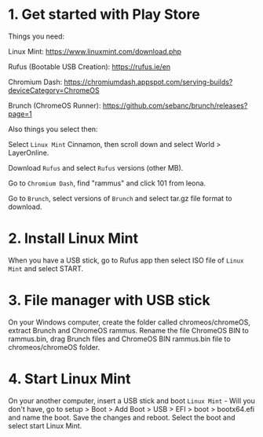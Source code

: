 # 1. Get started with Play Store

Things you need:


Linux Mint: https://www.linuxmint.com/download.php


Rufus (Bootable USB Creation): https://rufus.ie/en


Chromium Dash: https://chromiumdash.appspot.com/serving-builds?deviceCategory=ChromeOS


Brunch (ChromeOS Runner): https://github.com/sebanc/brunch/releases?page=1


Also things you select then:


Select `Linux Mint` Cinnamon, then scroll down and select World > LayerOnline.


Download `Rufus` and select `Rufus` versions (other MB).


Go to `Chromium Dash`, find "rammus" and click 101 from leona.


Go to `Brunch`, select versions of `Brunch` and select tar.gz file format to download.

# 2. Install Linux Mint

When you have a USB stick, go to Rufus app then select ISO file of `Linux Mint` and select START.

# 3. File manager with USB stick


On your Windows computer, create the folder called chromeos/chromeOS, extract Brunch and ChromeOS rammus. Rename the file ChromeOS BIN to rammus.bin, drag Brunch files and ChromeOS BIN rammus.bin file to chromeos/chromeOS folder.


# 4. Start Linux Mint


On your another computer, insert a USB stick and boot `Linux Mint` - Will you don't have, go to setup > Boot > Add Boot > USB > EFI > boot > bootx64.efi and name the boot. Save the changes and reboot. Select the boot and select start Linux Mint.

